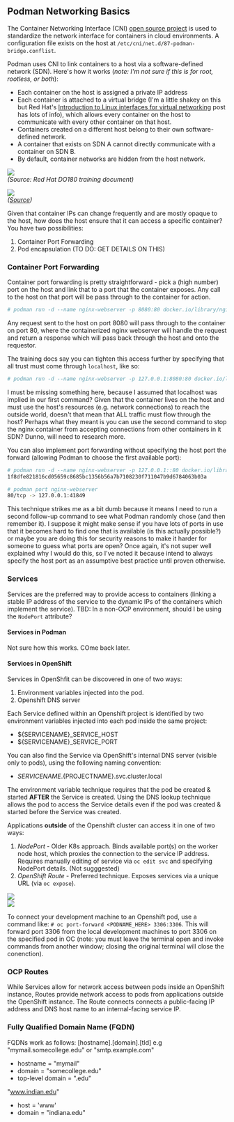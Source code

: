 ## Podman Networking Basics

The Container Networking Interface (CNI) [open source project](https://www.cncf.io/blog/2017/05/23/cncf-hosts-container-networking-interface-cni/) is used to standardize the network interface for containers in cloud environments. A configuration file exists on the host at `/etc/cni/net.d/87-podman-bridge.conflist`.

Podman uses CNI to link containers to a host via a software-defined network (SDN). Here's how it works (_note: I'm not sure if this is for root, rootless, or both_):
* Each container on the host is assigned a private IP address
* Each container is attached to a virtual bridge (I'm a little shakey on this but Red Hat's [Introduction to Linux interfaces for virtual networking](https://developers.redhat.com/blog/2018/10/22/introduction-to-linux-interfaces-for-virtual-networking/#bridge) post has lots of info), which allows every container on the host to communicate with every other container on that host.
* Containers created on a different host belong to their own software-defined network.
* A container that exists on SDN A cannot directly communicate with a container on SDN B.
* By default, container networks are hidden from the host network.

<img src="./img/PodmanNetworking.png"><br>
_(Source: Red Hat DO180 training document)_

<img src="./img/bridge.png"><br>
_([Source](https://developers.redhat.com/blog/2018/10/22/introduction-to-linux-interfaces-for-virtual-networking/#bridge))_

Given that container IPs can change frequently and are mostly opaque to the host, how does the host ensure that it can access a specific container? You have two possibilities:
1. Container Port Forwarding
1. Pod encapsulation (TO DO: GET DETAILS ON THIS)


### Container Port Forwarding
Container port forwarding is pretty straightforward - pick a (high number) port on the host and link that to a port that the container exposes. Any call to the host on that port will be pass through to the container for action.
```bash
# podman run -d --name nginx-webserver -p 8080:80 docker.io/library/nginx
```
Any request sent to the host on port 8080 will pass through to the container on port 80, where the containerized nginx webserver will handle the request and return a response which will pass back through the host and onto the requestor. 

The training docs say you can tighten this access further by specifying that all trust must come through `localhost`, like so:
```bash
# podman run -d --name nginx-webserver -p 127.0.0.1:8080:80 docker.io/library/nginx
```
I must be missing something here, because I assumed that localhost was implied in our first command? Given that the container lives on the host and must use the host's resources (e.g. network connections) to reach the outside world, doesn't that mean that ALL traffic must flow through the host? Perhaps what they meant is you can use the second command to stop the nginx container from accepting connections from other containers in it SDN? Dunno, will need to research more.

You can also implement port forwarding without specifying the host port the forward (allowing Podman to choose the first available port):
```bash
# podman run -d --name nginx-webserver -p 127.0.0.1::80 docker.io/library/nginx
1f8dfe821816cd05659c8685bc1356b56a7b7108230f711047b9d6784063b03a

# podman port nginx-webserver
80/tcp -> 127.0.0.1:41849
```
This technique strikes me as a bit dumb because it means I need to run a second follow-up command to see what Podman randomly chose (and then remember it). I suppose it might make sense if you have lots of ports in use that it becomes hard to find one that is available (is this actually possible?) or maybe you are doing this for security reasons to make it harder for someone to guess what ports are open? Once again, it's not super well explained why I would do this, so I've noted it because intend to always specify the host port as an assumptive best practice until proven otherwise.
 
### Services
Services are the preferred way to provide access to containers (linking a stable IP address of the service to the dynamic IPs of the containers which implement the service).
TBD: In a non-OCP environment, should I be using the `NodePort` attribute?

#### Services in Podman
Not sure how this works. COme back later.

#### Services in OpenShift
Services in OpenShfit can be discovered in one of two ways:
1. Environment variables injected into the pod.
1. Openshift DNS server

Each Service defined within an Openshift project is identified by two environment variables injected into each pod inside the same project:
* ${SERVICENAME}_SERVICE_HOST
* ${SERVICENAME}_SERVICE_PORT

You can also find the Service via OpenShift's internal DNS server (visible only to pods), using the following naming convention:
* ${SERVICENAME}.${PROJECTNAME}.svc.cluster.local

The environment variable technique requires that the pod be created & started __AFTER__ the Service is created. Using the DNS lookup technique allows the pod to access the Service details even if the pod was created & started before the Service was created.

Applications __outside__ of the Openshift cluster can access it in one of two ways:
1. *NodePort* - Older K8s approach. Binds available port(s) on the worker node host, which proxies the connection to the service IP address. Requires manually editing of service via `oc edit svc` and specifying NodePort details. (Not sugggested)
1. *OpenShift Route* - Preferred technique. Exposes services via a unique URL (via `oc expose`).

<img src="./img/nodeport.png"><br>
<img src="./img/ocp_routes.png">

To connect your development machine to an Openshift pod, use a command like: `# oc port-forward <PODNAME_HERE> 3306:3306`. This will forward port 3306 from the local development machines to port 3306 on the specified pod in OC (note: you must leave the terminal open and invoke commands from another window; closing the original terminal will close the conenction).

### OCP Routes
While Services allow for network access between pods inside an OpenShift instance, Routes provide network access to pods from applications outside the OpenShift instance. The Route connects connects a public-facing IP address and DNS host name to an internal-facing service IP.

### Fully Qualified Domain Name (FQDN)
FQDNs work as follows: [hostname].[domain].[tld]
e.g "mymail.somecollege.edu" or "smtp.example.com"

* hostname = "mymail"
* domain = "somecollege.edu"
* top-level domain = ".edu"

"www.indian.edu"
* host = 'www'
* domain = "indiana.edu"
